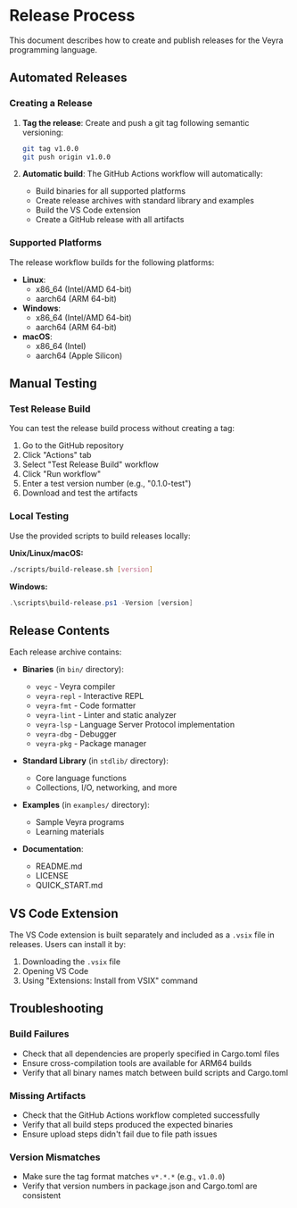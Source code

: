 # Release Process

This document describes how to create and publish releases for the Veyra programming language.

## Automated Releases

### Creating a Release

1. **Tag the release**: Create and push a git tag following semantic versioning:
   ```bash
   git tag v1.0.0
   git push origin v1.0.0
   ```

2. **Automatic build**: The GitHub Actions workflow will automatically:
   - Build binaries for all supported platforms
   - Create release archives with standard library and examples
   - Build the VS Code extension
   - Create a GitHub release with all artifacts

### Supported Platforms

The release workflow builds for the following platforms:

- **Linux**:
  - x86_64 (Intel/AMD 64-bit)
  - aarch64 (ARM 64-bit)
- **Windows**:
  - x86_64 (Intel/AMD 64-bit)  
  - aarch64 (ARM 64-bit)
- **macOS**:
  - x86_64 (Intel)
  - aarch64 (Apple Silicon)

## Manual Testing

### Test Release Build

You can test the release build process without creating a tag:

1. Go to the GitHub repository
2. Click "Actions" tab
3. Select "Test Release Build" workflow
4. Click "Run workflow"
5. Enter a test version number (e.g., "0.1.0-test")
6. Download and test the artifacts

### Local Testing

Use the provided scripts to build releases locally:

**Unix/Linux/macOS:**
```bash
./scripts/build-release.sh [version]
```

**Windows:**
```powershell
.\scripts\build-release.ps1 -Version [version]
```

## Release Contents

Each release archive contains:

- **Binaries** (in `bin/` directory):
  - `veyc` - Veyra compiler
  - `veyra-repl` - Interactive REPL
  - `veyra-fmt` - Code formatter
  - `veyra-lint` - Linter and static analyzer
  - `veyra-lsp` - Language Server Protocol implementation
  - `veyra-dbg` - Debugger
  - `veyra-pkg` - Package manager

- **Standard Library** (in `stdlib/` directory):
  - Core language functions
  - Collections, I/O, networking, and more

- **Examples** (in `examples/` directory):
  - Sample Veyra programs
  - Learning materials

- **Documentation**:
  - README.md
  - LICENSE
  - QUICK_START.md

## VS Code Extension

The VS Code extension is built separately and included as a `.vsix` file in releases. Users can install it by:

1. Downloading the `.vsix` file
2. Opening VS Code
3. Using "Extensions: Install from VSIX" command

## Troubleshooting

### Build Failures

- Check that all dependencies are properly specified in Cargo.toml files
- Ensure cross-compilation tools are available for ARM64 builds
- Verify that all binary names match between build scripts and Cargo.toml

### Missing Artifacts

- Check that the GitHub Actions workflow completed successfully
- Verify that all build steps produced the expected binaries
- Ensure upload steps didn't fail due to file path issues

### Version Mismatches

- Make sure the tag format matches `v*.*.*` (e.g., `v1.0.0`)
- Verify that version numbers in package.json and Cargo.toml are consistent